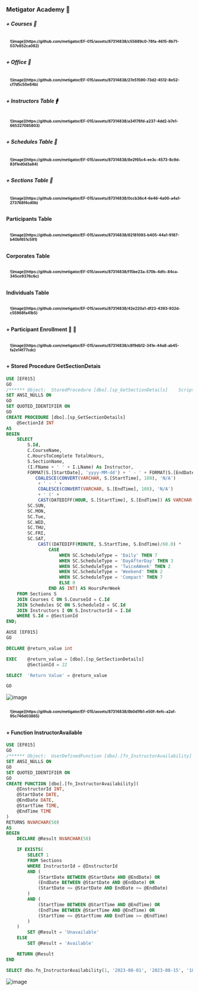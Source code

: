 ### Metigator Academy  :school:

##### + Courses  :book:
<div style="padding: 10px; font-size: 10px; font-weight: bold"> 
![image](https://github.com/metigator/EF-015/assets/87314838/c55689c0-78fa-4615-8b71-037e852ca082)
</div>

##### + Office  :book:
<div style="padding: 10px; font-size: 10px; font-weight: bold">
![image](https://github.com/metigator/EF-015/assets/87314838/27e51590-73d2-4512-8e52-cf7d5c50e84b)
</div>

##### + Instructors Table :mens:
<div style="padding: 10px; font-size: 10px; font-weight: bold">
![image](https://github.com/metigator/EF-015/assets/87314838/a34176fd-a237-4dd2-b7e1-665327085803)
</div>

##### + Schedules Table :department_store:
<div style="padding: 10px; font-size: 10px; font-weight: bold">
![image](https://github.com/metigator/EF-015/assets/87314838/8e2f65c4-ee3c-4573-8c9d-83f1ed0d3a84)
</div>

##### + Sections Table :department_store:
<div style="padding: 10px; font-size: 10px; font-weight: bold">
![image](https://github.com/metigator/EF-015/assets/87314838/0ccb36c4-6e46-4a00-a4a1-273768f4cd0b)
</div> 

#### Participants Table
<div style="padding: 10px; font-size: 10px; font-weight: bold">
 ![image](https://github.com/metigator/EF-015/assets/87314838/62181093-b405-44a1-9187-b40bf651c591)
</div>
  
#### Corporates Table
<div style="padding: 10px; font-size: 10px; font-weight: bold">
![image](https://github.com/metigator/EF-015/assets/87314838/f15be23a-570b-4dfc-84ca-345ce9376c6c)
</div>

#### Individuals Table
<div style="padding: 10px; font-size: 10px; font-weight: bold">
![image](https://github.com/metigator/EF-015/assets/87314838/42e220a1-df23-4393-932d-c55968fa41b5)
</div>
 
#### + Participant Enrollment :man: :girl:  
<div style="padding: 10px; font-size: 10px; font-weight: bold">
![image](https://github.com/metigator/EF-015/assets/87314838/c8f9db12-341e-44a8-ab45-fa2e14f77cdc)
</div>

#### + Stored Procedure GetSectionDetais
```sql
USE [EF015]
GO
/****** Object:  StoredProcedure [dbo].[sp_GetSectionDetails]    Script Date: 2023-08-06 4:00:24 PM ******/
SET ANSI_NULLS ON
GO
SET QUOTED_IDENTIFIER ON
GO
CREATE PROCEDURE [dbo].[sp_GetSectionDetails]
    @SectionId INT
AS
BEGIN
    SELECT
        S.Id,
        C.CourseName,
        C.HoursToComplete TotalHours,
        S.SectionName,
        (I.FName + ' ' + I.LName) As Instructor,
        FORMAT(S.[StartDate], 'yyyy-MM-dd') + ' - ' + FORMAT(S.[EndDate], 'yyyy-MM-dd') As Period,
           COALESCE(CONVERT(VARCHAR, S.[StartTime], 108), 'N/A') 
            + ' - ' + 
            COALESCE(CONVERT(VARCHAR, S.[EndTime], 108), 'N/A') 
            + ' (' + 
            CAST(DATEDIFF(HOUR, S.[StartTime], S.[EndTime]) AS VARCHAR(2)) + ' hrs)' As Timeslot,
        SC.SUN,
        SC.MON,
        SC.Tue,
        SC.WED,
        SC.THU,
        SC.FRI,
        SC.SAT,
            CAST((DATEDIFF(MINUTE, S.StartTime, S.EndTime)/60.0) * 
                CASE 
                    WHEN SC.ScheduleType = 'Daily' THEN 7
                    WHEN SC.ScheduleType = 'DayAfterDay' THEN 3
                    WHEN SC.ScheduleType = 'TwiceAWeek' THEN 2
                    WHEN SC.ScheduleType = 'Weekend' THEN 2
                    WHEN SC.ScheduleType = 'Compact' THEN 7
                    ELSE 0
                END AS INT) AS HoursPerWeek
    FROM Sections S
    JOIN Courses C ON S.CourseId = C.Id
    JOIN Schedules SC ON S.ScheduleId = SC.Id
    JOIN Instructors I ON S.InstructorId = I.Id
    WHERE S.Id = @SectionId
END;
```

```sql
AUSE [EF015]
GO

DECLARE	@return_value int

EXEC	@return_value = [dbo].[sp_GetSectionDetails]
		@SectionId = 22

SELECT	'Return Value' = @return_value

GO

```
![image](https://github.com/metigator/EF-015/assets/87314838/dc8b7d1e-d3e3-46e0-8c62-b7a535d692b4)

<div style="padding: 10px; font-size: 10px; font-weight: bold">
![image](https://github.com/metigator/EF-015/assets/87314838/8b0d1fb1-e50f-4efc-a2af-95c746d03865)
</div>

#### + Function InstructorAvailable

```sql
USE [EF015]
GO
/****** Object:  UserDefinedFunction [dbo].[fn_InstructorAvailability]    Script Date: 2023-08-06 4:00:55 PM ******/
SET ANSI_NULLS ON
GO
SET QUOTED_IDENTIFIER ON
GO
CREATE FUNCTION [dbo].[fn_InstructorAvailability](
    @InstructorId INT,
    @StartDate DATE,
    @EndDate DATE,
    @StartTime TIME,
    @EndTime TIME
)
RETURNS NVARCHAR(50)
AS
BEGIN
    DECLARE @Result NVARCHAR(50)

    IF EXISTS(
        SELECT 1
        FROM Sections
        WHERE InstructorId = @InstructorId
        AND (
            (StartDate BETWEEN @StartDate AND @EndDate) OR
            (EndDate BETWEEN @StartDate AND @EndDate) OR
            (StartDate <= @StartDate AND EndDate >= @EndDate)
        )
        AND (
            (StartTime BETWEEN @StartTime AND @EndTime) OR
            (EndTime BETWEEN @StartTime AND @EndTime) OR
            (StartTime <= @StartTime AND EndTime >= @EndTime)
        )
    )
        SET @Result = 'Unavailable'
    ELSE
        SET @Result = 'Available'

    RETURN @Result
END
```

```sql
SELECT dbo.fn_InstructorAvailability(1, '2023-08-01', '2023-08-15', '10:00:00', '14:00:00') AS AvailabilityStatus;
```

![image](https://github.com/metigator/EF-015/assets/87314838/84f873a6-16dd-4680-bfc0-cdab1977e075)
